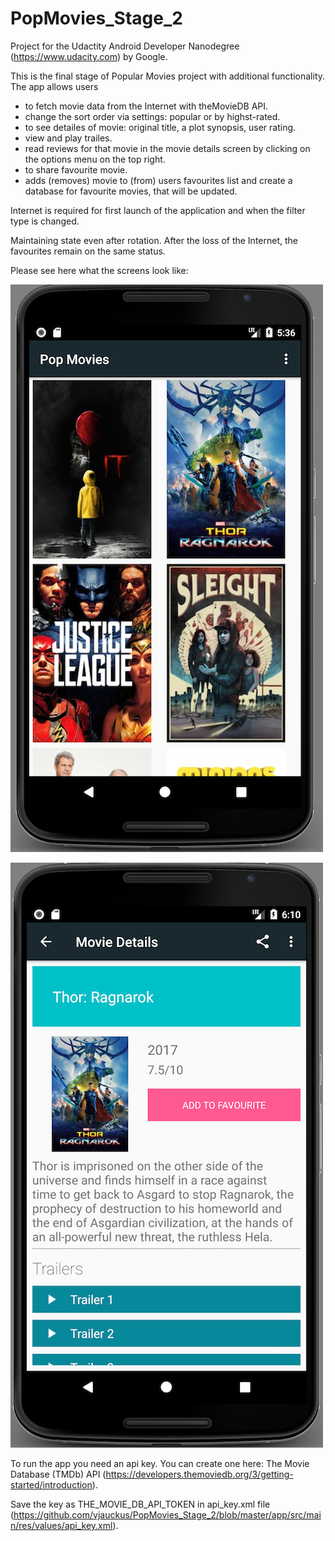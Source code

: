 # PopMovies_Stage_2
Project for the Udactity Android Developer Nanodegree (https://www.udacity.com) by Google.

This is the final stage of Popular Movies project with additional functionality. The app allows users

- to fetch movie data from the Internet with theMovieDB API.
- change the sort order via settings: popular or by highst-rated.
- to see detailes of movie:
  original title,
  a plot synopsis,
  user rating.
- view and play trailes.
- read reviews for that movie in the movie details screen by clicking on the options menu on the top right.
- to share favourite movie.
- adds (removes) movie to (from) users favourites list and create a database for favourite movies, that will be updated.

Internet is required for first launch of the application and when the filter type is changed.

Maintaining state even after rotation. After the loss of the Internet, the favourites remain on the same status.

Please see here what the screens look like:

![Main View](https://github.com/vjauckus/PopMovies_Stage_2/blob/master/Main_View.png)


![Movies Details](https://github.com/vjauckus/PopMovies_Stage_2/blob/master/Movie_Details.png)

To run the app you need an api key. You can create one here: The Movie Database (TMDb) API (https://developers.themoviedb.org/3/getting-started/introduction).

Save the key as THE_MOVIE_DB_API_TOKEN in api_key.xml file (https://github.com/vjauckus/PopMovies_Stage_2/blob/master/app/src/main/res/values/api_key.xml).
